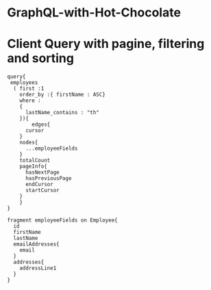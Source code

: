 # GraphQL-with-Hot-Chocolate

# Client Query with pagine, filtering and sorting

	query{
	 employees
	  ( first :1
	    order_by :{ firstName : ASC}
	    where : 
	    {  
	      lastName_contains : "th" 
		}){
			edges{
	      cursor 
	    }
	    nodes{
	      ...employeeFields
	    }
	    totalCount
	    pageInfo{
	      hasNextPage
	      hasPreviousPage
	      endCursor
	      startCursor
	    }
		}  
	}

	fragment employeeFields on Employee{
	  id
	  firstName
	  lastName
	  emailAddresses{
	    email
	  }
	  addresses{
	    addressLine1
	  }
	}


 
